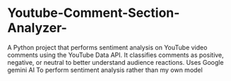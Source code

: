 # Youtube-Comment-Section-Analyzer-
A Python project that performs sentiment analysis on YouTube video comments using the YouTube Data API. It classifies comments as positive, negative, or neutral to better understand audience reactions. Uses Google gemini AI To perform sentiment analysis rather than my own model
